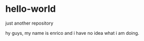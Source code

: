 # hello-world
just another repository

hy guys, my name is enrico and i have no idea what i am doing.
